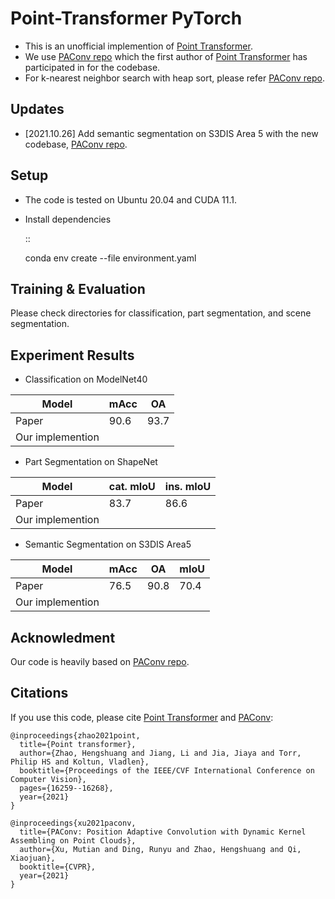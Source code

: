 # Point-Transformer PyTorch

* This is an unofficial implemention of [Point Transformer](https://arxiv.org/abs/2012.09164).
* We use [PAConv repo](https://github.com/CVMI-Lab/PAConv) which the first author of [Point Transformer](https://arxiv.org/abs/2012.09164) has participated in for the codebase.
* For k-nearest neighbor search with heap sort, please refer [PAConv repo](https://github.com/CVMI-Lab/PAConv).


## Updates

* [2021.10.26] Add semantic segmentation on S3DIS Area 5 with the new codebase, [PAConv repo](https://github.com/CVMI-Lab/PAConv).


## Setup

* The code is tested on Ubuntu 20.04 and CUDA 11.1.
* Install dependencies

  ::

    conda env create --file environment.yaml


## Training & Evaluation

Please check directories for classification, part segmentation, and scene segmentation.


## Experiment Results

- Classification on ModelNet40

|Model | mAcc | OA |
|-------| ------| -------|
|Paper| 90.6 | 93.7 |
|Our implemention |  |  |

- Part Segmentation on ShapeNet

|Model | cat. mIoU | ins. mIoU |
|-------| ------| -------|
|Paper| 83.7 | 86.6 |
|Our implemention |  |  |


- Semantic Segmentation on S3DIS Area5

|Model | mAcc | OA | mIoU |
|-------| ------| ----| -------|
|Paper| 76.5 | 90.8 | 70.4 |
|Our implemention |  |  |  |


## Acknowledment
Our code is heavily based on [PAConv repo](https://github.com/CVMI-Lab/PAConv).


## Citations

If you use this code, please cite [Point Transformer](https://arxiv.org/abs/2012.09164) and [PAConv](https://arxiv.org/abs/2103.14635):
```
@inproceedings{zhao2021point,
  title={Point transformer},
  author={Zhao, Hengshuang and Jiang, Li and Jia, Jiaya and Torr, Philip HS and Koltun, Vladlen},
  booktitle={Proceedings of the IEEE/CVF International Conference on Computer Vision},
  pages={16259--16268},
  year={2021}
}
```
```
@inproceedings{xu2021paconv,
  title={PAConv: Position Adaptive Convolution with Dynamic Kernel Assembling on Point Clouds},
  author={Xu, Mutian and Ding, Runyu and Zhao, Hengshuang and Qi, Xiaojuan},
  booktitle={CVPR},
  year={2021}
}
```